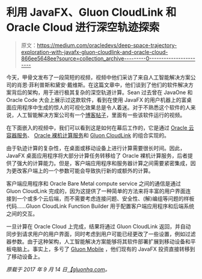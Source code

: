 # 利用 JavaFX、Gluon CloudLink 和 Oracle Cloud 进行深空轨迹探索

> 原文：<https://medium.com/oracledevs/deep-space-trajectory-exploration-with-javafx-gluon-cloudlink-and-oracle-cloud-866ee5648ee?source=collection_archive---------0----------------------->

今天，甲骨文发布了一段简短的视频，视频中他们采访了来自人工智能解决方案公司的肖恩·菲利普斯和黛安·戴维斯。在这篇文章中，他们谈到了他们的软件解决方案背后的架构，用于进行极其复杂的深空轨道计算。Sean 过去曾在 JavaOne 和 Oracle Code 大会上展示过这款软件，看到在使用 JavaFX 的用户机器上的富桌面应用程序中生成的惊人的可视化效果总是令人着迷。对于不熟悉这个软件的人来说，人工智能解决方案公司有一个[博客帖子](https://ai-solutions.com/deep-space-trajectory-design-software-ocean-world-orbiters-human-space-flight/)，里面有一些该软件运行的视频。

在下面嵌入的视频中，我们可以看到这是如何在幕后工作的，它是通过 [Oracle 云容器服务](https://cloud.oracle.com/container-opc)、 [Oracle 裸机计算服务](https://cloud.oracle.com/infrastructure/compute)和 [Gluon CloudLink](https://gluonhq.com/products/cloudlink) 的组合实现的。

由于轨迹计算的复杂性，在桌面或移动设备上进行计算需要很长时间。因此，JavaFX 桌面应用程序将大部分计算任务转移给了 Oracle 裸机计算服务，后者提供了强大的计算能力。但是，客户端应用程序和服务器计算之间需要紧密集成，因为更改客户端上的一个参数可能会导致执行新的或额外的计算。

客户端应用程序和 Oracle Bare Metal compute service 之间的通信是通过 Gluon CloudLink 完成的，因为这提供了一种简单的方法来将丰富的用户界面连接到一个或多个云后端，而不需要考虑连接问题、安全性、(解)编组等问题的样板代码……Gluon CloudLink Function Builder 用于配置客户端应用程序和后端系统之间的交互。

一旦计算在 Oracle Cloud 上完成，结果将通过 Gluon CloudLink 返回，并自动同步到请求用户的用户界面，同时考虑到用户可能已经更改了一些设置，例如过滤器参数。由于这种架构，人工智能解决方案能够将其软件部署扩展到移动设备和平板电脑上。事实上，多亏了 [Gluon Mobile](https://gluonhq.com/products/mobile) ，他们现有的 JavaFX 投资直接转移到了移动设备上。

*原载于 2017 年 9 月 14 日*[*【gluonhq.com*](https://gluonhq.com/deep-space-trajectory-exploration-javafx-gluon-cloudlink-oracle-cloud/)*。*